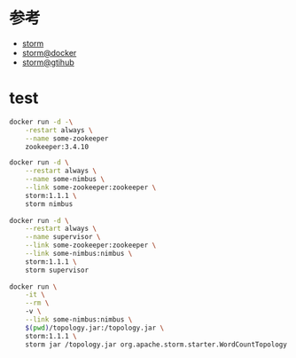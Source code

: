 

# 参考

- [storm](http://storm.apache.org/releases/1.1.1/Configuration.html)
- [storm@docker](https://hub.docker.com/_/storm/)
- [storm@gtihub](https://github.com/apache/storm/)


# test

```bash
docker run -d -\
    -restart always \
    --name some-zookeeper 
    zookeeper:3.4.10

docker run -d \
    --restart always \
    --name some-nimbus \
    --link some-zookeeper:zookeeper \
    storm:1.1.1 \
    storm nimbus
    
docker run -d \
    --restart always \
    --name supervisor \
    --link some-zookeeper:zookeeper \
    --link some-nimbus:nimbus \
    storm:1.1.1 \
    storm supervisor
    
docker run \
    -it \
    --rm \ 
    -v \
    --link some-nimbus:nimbus \
    $(pwd)/topology.jar:/topology.jar \
    storm:1.1.1 \
    storm jar /topology.jar org.apache.storm.starter.WordCountTopology topology
```

